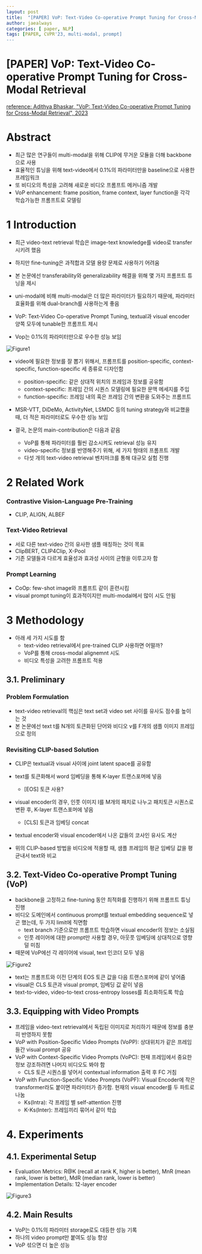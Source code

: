 ```yaml
---
layout: post
title:  "[PAPER] VoP: Text-Video Co-operative Prompt Tuning for Cross-Modal Retrieval"
author: jaealways
categories: [ paper, NLP]
tags: [PAPER, CVPR'23, multi-modal, prompt]
---
```


# [PAPER] VoP: Text-Video Co-operative Prompt Tuning for Cross-Modal Retrieval

[reference: Adithya Bhaskar, "VoP: Text-Video Co-operative Prompt Tuning for Cross-Modal Retrieval", 2023](https://arxiv.org/pdf/2211.12764.pdf)


# Abstract
- 최근 많은 연구들이 multi-modal을 위해 CLIP에 무거운 모듈을 더해 backbone으로 사용
- 효율적인 튜닝을 위해 text-video에서 0.1%의 파라미터만을 baseline으로 사용한 프레임워크
- 또 비디오의 특성을 고려해 새로운 비디오 프롬프트 메커니즘 개발
- VoP enhancement: frame position, frame context, layer function을 각각 학습가능한 프롬프트로 모델링


# 1 Introduction
- 최근 video-text retrieval 학습은 image-text knowledge를 video로 transfer 시키려 했음
- 하지만 fine-tuning은 과적합과 모델 용량 문제로 사용하기 어려움

- 본 논문에선 transferability와 generalizability 해결을 위해 몇 가지 프롬프트 튜닝을 제시
- uni-modal에 비해 multi-modal은 더 많은 파라미터가 필요하기 때문에, 파라미터 효율화를 위해 dual-branch를 사용하는게 좋음
- VoP: Text-Video Co-operative Prompt Tuning, textual과 visual encoder 양쪽 모두에 tunable한 프롬프트 제시
- Vop는 0.1%의 파라미터만으로 우수한 성능 보임

![Figure1](https://github.com/jaealways/must-read-paper-CV-daily/assets/71856506/d2c4d838-2d43-404f-b0a0-c0f298e583cb)

- video에 필요한 정보를 잘 뽑기 위해서, 프롬프트를 position-specific, context-specific, function-specific 세 종류로 디자인함
    - position-specific: 같은 상대적 위치의 프레임과 정보를 공유함
    - context-specific: 프레임 간의 시퀀스 모델링에 필요한 문맥 메세지를 주입
    - function-specific: 프레임 내의 혹은 프레임 간의 변환을 도와주는 프롬프트
- MSR-VTT, DiDeMo, ActivityNet, LSMDC 등의 tuning strategy와 비교했을 때, 더 적은 파라미터로도 우수한 성능 보임

- 결국, 논문의 main-contribution은 다음과 같음
    - VoP를 통해 파라미터를 훨씬 감소시켜도 retrieval 성능 유지
    - video-specific 정보를 반영해주기 위해, 세 가지 형태의 프롬프트 개발
    - 다섯 개의 text-video retrieval 벤치마크를 통해 대규모 실험 진행

# 2 Related Work

### Contrastive Vision-Language Pre-Training
- CLIP, ALIGN, ALBEF

### Text-Video Retrieval
- 서로 다른 text-video 간의 유사한 샘플 매칭하는 것이 목표
- ClipBERT, CLIP4Clip, X-Pool
- 기존 모델들과 다르게 효율성과 효과성 사이의 균형을 이루고자 함

### Prompt Learning
- CoOp: few-shot image와 프롬프트 같이 훈련시킴
- visual prompt tuning이 효과적이지만 multi-modal에서 많이 시도 안됨

# 3 Methodology
- 아래 세 가지 시도를 함
    - text-video retrieval에서 pre-trained CLIP 사용하면 어떨까?
    - VoP를 통해 cross-modal alignemnt 시도
    - 비디오 특성을 고려한 프롬프트 적용

## 3.1. Preliminary
### Problem Formulation
- text-video retrieval의 핵심은 text set과 video set 사이를 유사도 점수를 높이는 것
- 본 논문에선 text t를 N개의 토큰화된 단어와 비디오 v를 F개의 샘플 이미지 프레임으로 정의

### Revisiting CLIP-based Solution
- CLIP은 textual과 visual 사이에 joint latent space를 공유함
- text를 토큰화해서 word 임베딩을 통해 K-layer 트랜스포머에 넣음
    - [EOS] 토큰 사용?
- visual encoder의 경우, 인풋 이미지 I를 M개의 패치로 나누고 패치토큰 시퀀스로 변환 후, K-layer 트랜스포머에 넣음
    - [CLS] 토큰과 임베딩 concat
- textual encoder와 visual encoder에서 나온 값들의 코사인 유사도 계산

- 위의 CLIP-based 방법을 비디오에 적용할 때, 샘플 프레임의 평균 임베딩 값을 평균내서 text와 비교


## 3.2. Text-Video Co-operative Prompt Tuning (VoP)
- backbone을 고정하고 fine-tuning 동안 최적화를 진행하기 위해 프롬프트 튜닝 진행
- 비디오 도메인에서 continuous prompt를 textual embedding sequence로 넣곤 했는데, 두 가지 limit에 직면함
    - text branch 기준으로만 프롬프트 학습하면 visual encoder의 정보는 소실됨
    - 인풋 레이어에 대한 prompt만 사용할 경우, 아웃풋 임베딩에 상대적으로 영향 덜 미침
- 때문에 VoP에선 각 레이어에 visual, text 인코더 모두 넣음

![Figure2](https://github.com/jaealways/must-read-paper-CV-daily/assets/71856506/0308a013-aca8-4014-8fdc-9ac374be5a35)

- text는 프롬프트와 이전 단계의 EOS 토큰 값을 다음 트랜스포머에 같이 넣어줌
- visual은 CLS 토큰과 visual prompt, 임베딩 값 같이 넣음
- text-to-video, video-to-text cross-entropy losses를 최소화하도록 학습


## 3.3. Equipping with Video Prompts
- 프레임을 video-text retrieval에서 독립된 이미지로 처리하기 때문에 정보를 충분히 반영하지 못함
- VoP with Position-Specific Video Prompts (VoPP): 상대위치가 같은 프레임들간 visual prompt 공유
- VoP with Context-Specific Video Prompts (VoPC): 현재 프레임에서 중요한 정보 강조하려면 나머지 비디오도 봐야 함
    - CLS 토큰 시퀀스를 넣어서 contextual information 출력 후 FC 거침
- VoP with Function-Specific Video Prompts (VoPF): Visual Encoder에 작은 transformer라도 붙이면 파라미터가 증가함. 현재의 visual encoder를 두 파트로 나눔
    - Ks(Intra): 각 프레임 별 self-attention 진행
    - K-Ks(Inter): 프레임끼리 묶어서 같이 학습


# 4. Experiments
## 4.1. Experimental Setup
- Evaluation Metrics: R@K (recall at rank K, higher is better), MnR (mean rank, lower is better), MdR (median rank, lower is better) 
- Implementation Details: 12-layer encoder

![Figure3](https://github.com/jaealways/must-read-paper-CV-daily/assets/71856506/c8b5b904-623d-4b6f-8fcf-376cc21edbbe)

## 4.2. Main Results
- VoP는 0.1%의 파라미터 storage로도 대등한 성능 기록
- 하나의 video prompt만 붙여도 성능 향상
- VoP 섞으면 더 높은 성능

